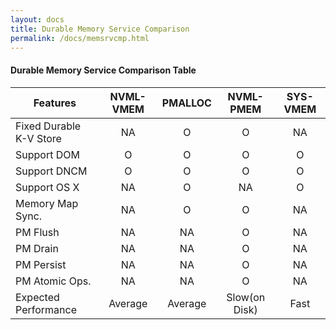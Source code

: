 ```yaml
---
layout: docs
title: Durable Memory Service Comparison
permalink: /docs/memsrvcmp.html
---
```


#### Durable Memory Service Comparison Table


|    Features                     |    NVML-VMEM    |    PMALLOC    |    NVML-PMEM    |     SYS-VMEM    |
|---------------------------------|:---------------:|:-------------:|:---------------:|:---------------:|
|    Fixed   Durable K-V Store    |        NA       |       O       |        O        |        NA       |
|    Support DOM                  |        O        |       O       |        O        |        O        |
|    Support DNCM                 |        O        |       O       |        O        |        O        |
|    Support OS X                 |        NA       |       O       |        NA       |        O        |
|    Memory Map Sync.             |        NA       |       O       |        O        |        NA       |
|    PM Flush                     |        NA       |       NA      |        O        |        NA       |
|    PM Drain                     |        NA       |       NA      |        O        |        NA       |
|    PM Persist                   |        NA       |       NA      |        O        |        NA       |
|    PM Atomic Ops.               |        NA       |       NA      |        O        |        NA       |
|    Expected Performance         |       Average   |     Average   |  Slow(on Disk)  |       Fast      |

